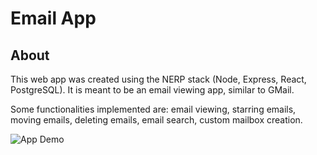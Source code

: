 # Email App
## About
This web app was created using the NERP stack (Node, Express, React, PostgreSQL). It is meant to be an email viewing app, similar to GMail.

Some functionalities implemented are: email viewing, starring emails, moving emails, deleting emails, email search, custom mailbox creation.


<img src="https://i.imgur.com/yCCLrEo.png"
     alt="App Demo"
     style="align: center; margin-right: 10px;" />
